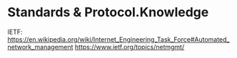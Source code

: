 # Standards & Protocol.Knowledge
IETF: https://en.wikipedia.org/wiki/Internet_Engineering_Task_Force#Automated_network_management https://www.ietf.org/topics/netmgmt/
